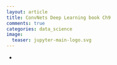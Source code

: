 ```yaml
---
layout: article
title: ConvNets Deep Learning book Ch9
comments: true
categories: data_science
image:
  teaser: jupyter-main-logo.svg
---
```


- 
